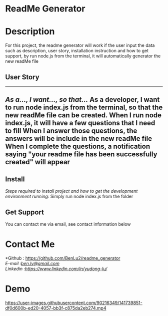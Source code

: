 # ReadMe Generator
            
# Description
For this project, the readme generator will work if the user input the data such as description, user story, installation instruction and how to get support, by run node.js from 
the terminal, it will automatically generator the new readMe file 

## User Story
---
*As a..., I want..., so that...*
As a developer, I want to run node index.js from the terminal, so that the new readMe file can be created.
When I run node index.js, it will have a few questions that I need to fill
When I answer those questions, the answers will be include in the new readMe file
When I complete the questions, a notification saying "your readme file has been successfully created" will appear
---

## Install
*Steps required to install project and how to get the development environment running:*
Simply run node index.js from the folder

## Get Support
You can contact me via email, see contact information below

# Contact Me

*Github : https://github.com/BenLu2/readme_generator <br>
*E-mail :ben.lv@gmail.com* <br>
*Linkedin :https://www.linkedin.com/in/yudong-lu/*

# Demo


https://user-images.githubusercontent.com/90216349/141739851-df0d600b-ed20-4057-bb3f-c875da2eb274.mp4

